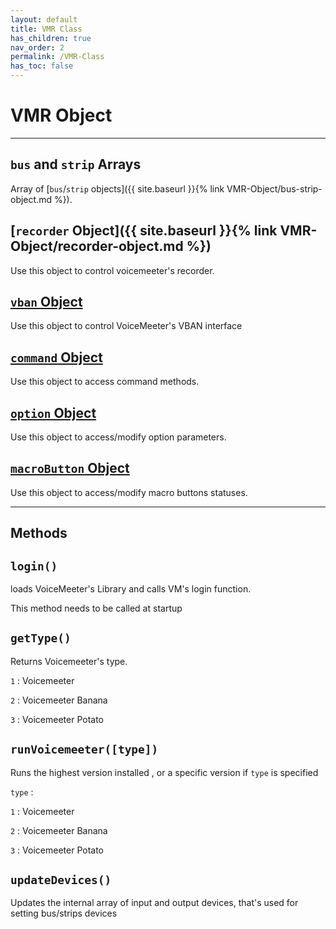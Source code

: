 ```yaml
---
layout: default
title: VMR Class
has_children: true
nav_order: 2
permalink: /VMR-Class 
has_toc: false
---
```


# VMR Object

---

## `bus` and `strip` Arrays
Array of [`bus`/`strip` objects]({{ site.baseurl }}{% link VMR-Object/bus-strip-object.md %}).

## [`recorder` Object]({{ site.baseurl }}{% link VMR-Object/recorder-object.md %})
Use this object to control voicemeeter's recorder.

## [`vban` Object]()
Use this object to control VoiceMeeter's VBAN interface

## [`command` Object]()
Use this object to access command methods.

## [`option` Object]()
Use this object to access/modify option parameters.

## [`macroButton` Object]()
Use this object to access/modify macro buttons statuses.

---

## Methods

## `login()`
loads VoiceMeeter's Library and calls VM's login function.

This method needs to be called at startup
## `getType()`
Returns Voicemeeter's type.

`1` : Voicemeeter

`2` : Voicemeeter Banana

`3` : Voicemeeter Potato
## `runVoicemeeter([type])`
Runs the highest version installed , or a specific version if `type` is specified

`type` : 

`1` : Voicemeeter

`2` : Voicemeeter Banana

`3` : Voicemeeter Potato
## `updateDevices()`
Updates the internal array of input and output devices, that's used for setting bus/strips devices
 